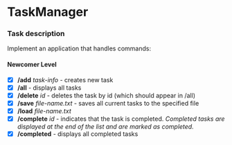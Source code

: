 # TaskManager
### Task description
Implement an application that handles commands:
#### Newcomer Level
- [X] **/add** *task-info* - creates new task
- [X] **/all** - displays all tasks
- [X] **/delete** *id* - deletes the task by id (which should appear in /all)
- [X] **/save** *file-name.txt* - saves all current tasks to the specified file
- [X] **/load** *file-name.txt*
- [X] **/complete** *id* - indicates that the task is completed. *Completed tasks are displayed at the end of the list and are marked as completed.*
- [X] **/completed** - displays all completed tasks
